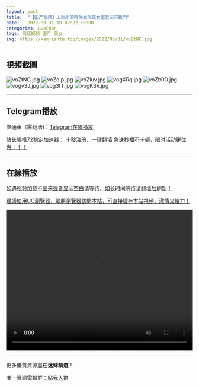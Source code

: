 ```yaml
---
layout: post
title:  "【国产视频】上厕所的时候发现美女室友没有锁门"
date:   2022-03-31 10:02:22 +0800
categories: GuoChan
tags: 网红视频 国产 美女
img: https://kanjiantu.top/images/2022/03/31/voZtNC.jpg
---
```



## 視頻截圖

![voZtNC.jpg](https://kanjiantu.top/images/2022/03/31/voZtNC.jpg)
![voZqlp.jpg](https://kanjiantu.top/images/2022/03/31/voZqlp.jpg)
![voZIuv.jpg](https://kanjiantu.top/images/2022/03/31/voZIuv.jpg)
![vogXRq.jpg](https://kanjiantu.top/images/2022/03/31/vogXRq.jpg)
![voZb0D.jpg](https://kanjiantu.top/images/2022/03/31/voZb0D.jpg)
![vogv3J.jpg](https://kanjiantu.top/images/2022/03/31/vogv3J.jpg)
![vog3fT.jpg](https://kanjiantu.top/images/2022/03/31/vog3fT.jpg)
![vogKSV.jpg](https://kanjiantu.top/images/2022/03/31/vogKSV.jpg)

* * *
## Telegram播放

直通車（需翻墻)：[Telegram在線播放](https://t.me/mimeijingxuan/257)

<u>站长强推72稳定加速器：</u> [十秒注册、一键翻墙](https://www.mimei.blog/skip/vpn.html)
<u>急速秒播不卡顿，限时活动更优惠！！！</u>
* * *
## 在線播放
<u>如遇视频加载不出来或者显示空白请等待，如长时间等待请翻墙后刷新！</u>

<u>建議使用UC瀏覽器、歐朋瀏覽器訪問本站，可直接緩存本站視頻，激情又給力！</u>
<center><video src="https://cdn.publer.io/uploads/videos/624492e2db2797743f729001/dc46520e2e2a6e2cfc8be69eaacb3515.mp4" width="100%" height="380px" controls="controls"></video></center>

* * *
更多優質資源盡在**迷妹精選**！

唯一資源電報群：[點我入群](https://t.me/mimeijingxuan)


